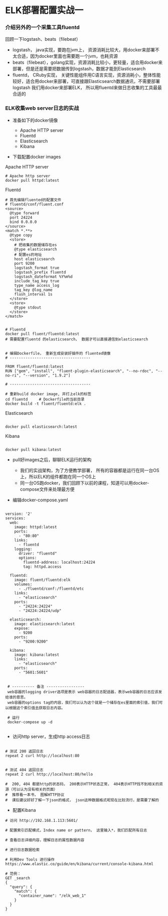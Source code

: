 ELK部署配置实战一
==========================


### 介绍另外的一个采集工具fluentd
回顾一下logstash、beats（filebeat）
- logstash， java实现，要跑在jvm上， 资源消耗比较大，用docker来部署不太合适，因为docker里面也需要跑一个jvm，也耗资源
- beats（filebeat），golang实现，资源消耗比较小，更轻量，适合用docker来部署，但是还是需要把数据传到logstash，数据才能到Elasticsearch
- fluentd， CRuby实现， 关键性能组件用C语言实现，资源消耗小，整体性能较好，适合用docker来部署，可直接跟Elasticsearch数据通讯，不需要部署logstash
我们用docker来部署ELK， 所以用fluentd来做日志收集的工具最最合适的




### ELK收集web server日志的实战
- 准备如下的docker镜像
  - Apache HTTP server
  - Fluentd
  - Elasticsearch
  - Kibana

  
  
- 下载配置docker images

Apache HTTP server
```shell
# Apache http server
docker pull httpd:latest
```



Fluentd

```shell
# 首先编辑fluented的配置文件
# fluentd/conf/fluent.conf
<source>
  @type forward
  port 24224
  bind 0.0.0.0
</source>
<match *.**>
  @type copy
  <store>
    # 把收集的数据储存在es
    @type elasticsearch
    # 配置es的地址
    host elasticsearch
    port 9200
    logstash_format true
    logstash_prefix fluentd
    logstash_dateformat %Y%m%d
    include_tag_key true
    type_name access_log
    tag_key @log_name
    flush_interval 1s
  </store>
  <store>
    @type stdout
  </store>
</match>


# Fluentd
docker pull fluent/fluentd:latest
# 需要配置fluentd 的elasticsearch， 数据才可以直接通信到elasticsearch


# 编辑Dockerfile， 重新生成安装好插件的 fluented镜像
# ------------------------------------

FROM fluent/fluentd:latest
RUN ["gem", "install", "fluent-plugin-elasticsearch", "--no-rdoc", "--no-ri", "--version", "1.9.2"]

# ------------------------------------

# 重新build docker image, 并打上elk的标签
cd fluentd     # Dockerfile的当前目录
docker build -t fluent/fluentd:elk . 

```



Elasticsearch

```shell

docker pull elasticsearch:latest

```


Kibana

```shell

docker pull kibana:latest

```



- pull好images之后，聊聊ELK运行的架构

  - 我们的实战架构，为了方便教学部署， 所有的容器都是运行在同一台OS上，所以ELK的组件都跑在同一个OS上
  - 同一台OS跑docker，我们回顾下以前的课程，知道可以用docker-compose文件来处理最方便
  
  


- 编辑docker-compose.yaml

```shell

version: '2'
services:
  web:
    image: httpd:latest
    ports:
      - "80:80"
    links:
      - fluentd
    logging:
      driver: "fluentd"
      options:
        fluentd-address: localhost:24224
        tag: httpd.access

  fluentd:
    image: fluent/fluentd:elk
    volumes:
      - ./fluentd/conf:/fluentd/etc
    links:
      - "elasticsearch"
    ports:
      - "24224:24224"
      - "24224:24224/udp"

  elasticsearch:
    image: elasticsearch:latest
    expose:
      - 9200
    ports:
      - "9200:9200"

  kibana:
    image: kibana:latest
    links:
      - "elasticsearch"
    ports:
      - "5601:5601"
      
      
 # ---------- 备注 -----------------
 web容器的logging driver选项是表示 web容器的日志配适器，表示web容器的日志应该发给谁的意思。
 web容器的options tag的内容，我们可以认为这个就是一个储存在es里面的索引值，我们可以根据这个索引值去获取日志内容。
 
 # 运行
 docker-compose up -d
      
```



- 访问http server，生成http access日志
```shell

# 测试 200 返回日志
repeat 2 curl http://localhost:80


# 测试 404 返回日志
repeat 2 curl http://localhost:80/hello

#  200, 404 都是http的状态码， 200表示HTTP状态正常， 404表示HTTP找不到相关的资源（可以认为没有相关的页面）
#  推荐看一本书， 图解HTTP协议
#  课后建议好好了解一下json的格式， json这种数据格式呢现在比较流行，是需要了解的

```




- 配置Kibana
```shell
# 访问 http://192.168.1.113:5601/

# 配置索引匹配模式，Index name or pattern， 这里输入*，我们匹配所有日志

# 查看日志详细内容，理解日志的属性数据内容

# 进行日志数据检索

# 利用Dev Tools 进行操作
https://www.elastic.co/guide/en/kibana/current/console-kibana.html

# 范例：
GET _search
{
  "query": {
    "match": {
      "container_name": "/elk_web_1"
    }
  }
}
```












